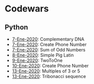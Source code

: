 # Codewars

## Python

- [7-Ene-2020](https://github.com/nestorivanmo/Codewars/tree/master/Done/ComplementaryDNA):  Complementary DNA
- [7-Ene-2020](https://github.com/nestorivanmo/Codewars/tree/master/Done/CreatePhoneNumber): Create Phone Number
- [7-Ene-2020](https://github.com/nestorivanmo/Codewars/tree/master/Done/SumOfOddNumbers): Sum of Odd Numbers
- [8-Ene-2020](https://github.com/nestorivanmo/Codewars/tree/master/Done/SimplePigLatin): Simple Pig Latin
- [9-Ene-2020](https://github.com/nestorivanmo/Codewars/tree/master/Done/TwoToOne): TwoToOne
- [10-Ene-2020](https://github.com/nestorivanmo/Codewars/tree/master/Done/CreatePhoneNumber): Create Phone Number
- [13-Ene-2020](https://github.com/nestorivanmo/Codewars/tree/master/Done/MultiplesOf3or5): Multiples of 3 or 5
- [13-Ene-2020](https://github.com/nestorivanmo/Codewars/tree/master/Done/TribonacciSequence): Tribonacci sequence

